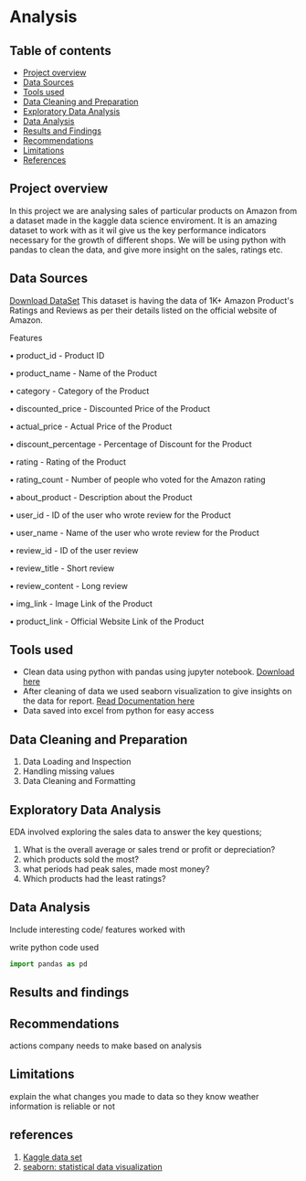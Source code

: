 # Analysis

## Table of contents

- [Project overview](#project-overview)
- [Data Sources](#data-sources)
- [Tools used](#tools-used)
- [Data Cleaning and Preparation](#data-cleaning-and-preparation)
- [Exploratory Data Analysis](#exploratory-data-analysis)
- [Data Analysis](#data-analysis)
- [Results and Findings](#results-and-findings)
- [Recommendations](#recommendations)
- [Limitations](#limitations)
- [References](#references)


## Project overview

In this project we are analysing sales of particular products on Amazon from a dataset made in the kaggle data science enviroment. It is an amazing dataset to work with as it wil give us the key performance indicators necessary for the growth of different shops. We will be using python with pandas to clean the data, and give more insight on the sales, ratings etc.

## Data Sources

[Download DataSet](https://www.kaggle.com/datasets/karkavelrajaj/amazon-sales-dataset)
This dataset is having the data of 1K+ Amazon Product's Ratings and Reviews as per their details listed on the official website of Amazon.

Features

• product_id - Product ID

• product_name - Name of the Product

• category - Category of the Product

• discounted_price - Discounted Price of the Product

• actual_price - Actual Price of the Product

• discount_percentage - Percentage of Discount for the Product

• rating - Rating of the Product

• rating_count - Number of people who voted for the Amazon rating

• about_product - Description about the Product

• user_id - ID of the user who wrote review for the Product

• user_name - Name of the user who wrote review for the Product

• review_id - ID of the user review

• review_title - Short review

• review_content - Long review

• img_link - Image Link of the Product

• product_link - Official Website Link of the Product



## Tools used
- Clean data using python with pandas using jupyter notebook. [Download here](https://anaconda.com)
- After cleaning of data we used seaborn visualization to give insights on the data for report. [Read Documentation here](https://seaborn.pydata.org/)
- Data saved into excel from python for easy access

## Data Cleaning and Preparation
1. Data Loading and Inspection
2. Handling missing values
3. Data Cleaning and Formatting

## Exploratory Data Analysis

EDA involved exploring the sales data to answer the key questions;

1. What is the overall average or sales trend or profit or depreciation?
2. which products sold the most?
3. what periods had peak sales, made most money?
4. Which products had the least ratings?

## Data Analysis

Include interesting code/ features worked with 

write python code used
```python
import pandas as pd
```

## Results and findings


## Recommendations
actions company needs to make based on analysis


## Limitations

explain the what changes you made to data so they know weather information is reliable or not

## references
1. [Kaggle data set](https://kaggle.com)
2. [seaborn: statistical data visualization](https://seaborn.pydata.org/)


